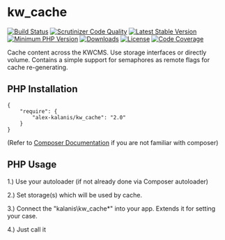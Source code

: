 # kw_cache

[![Build Status](https://app.travis-ci.com/alex-kalanis/kw_cache.svg?branch=master)](https://app.travis-ci.com/github/alex-kalanis/kw_cache)
[![Scrutinizer Code Quality](https://scrutinizer-ci.com/g/alex-kalanis/kw_cache/badges/quality-score.png?b=master)](https://scrutinizer-ci.com/g/alex-kalanis/kw_cache/?branch=master)
[![Latest Stable Version](https://poser.pugx.org/alex-kalanis/kw_cache/v/stable.svg?v=1)](https://packagist.org/packages/alex-kalanis/kw_cache)
[![Minimum PHP Version](https://img.shields.io/badge/php-%3E%3D%207.3-8892BF.svg)](https://php.net/)
[![Downloads](https://img.shields.io/packagist/dt/alex-kalanis/kw_cache.svg?v1)](https://packagist.org/packages/alex-kalanis/kw_cache)
[![License](https://poser.pugx.org/alex-kalanis/kw_cache/license.svg?v=1)](https://packagist.org/packages/alex-kalanis/kw_cache)
[![Code Coverage](https://scrutinizer-ci.com/g/alex-kalanis/kw_cache/badges/coverage.png?b=master&v=1)](https://scrutinizer-ci.com/g/alex-kalanis/kw_cache/?branch=master)

Cache content across the KWCMS. Use storage interfaces or directly volume. Contains a simple support
for semaphores as remote flags for cache re-generating.

## PHP Installation

```
{
    "require": {
        "alex-kalanis/kw_cache": "2.0"
    }
}
```

(Refer to [Composer Documentation](https://github.com/composer/composer/blob/master/doc/00-intro.md#introduction) if you are not
familiar with composer)


## PHP Usage

1.) Use your autoloader (if not already done via Composer autoloader)

2.) Set storage(s) which will be used by cache.

3.) Connect the "kalanis\kw_cache\*" into your app. Extends it for setting your case.

4.) Just call it
